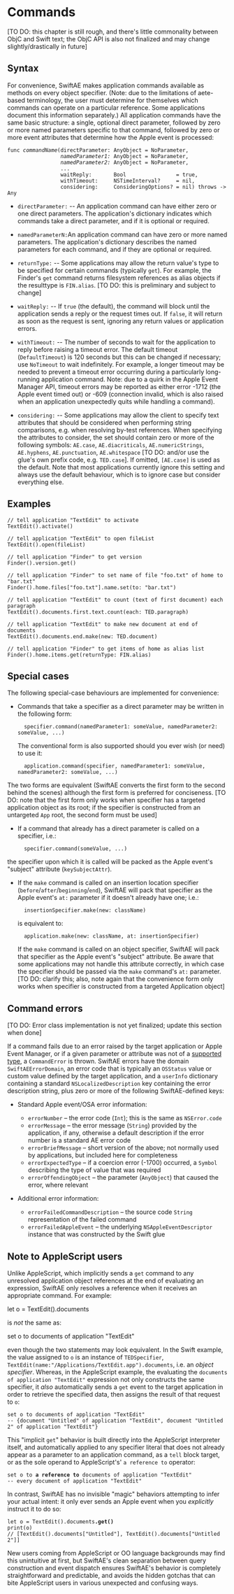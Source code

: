 # Commands

[TO DO: this chapter is still rough, and there's little commonality between ObjC and Swift text; the ObjC API is also not finalized and may change slightly/drastically in future]

## Syntax

For convenience, SwiftAE makes application commands available as methods on every object specifier. (Note: due to the limitations of aete-based terminology, the user must determine for themselves which commands can operate on a particular reference. Some applications document this information separately.) All application commands have the same basic structure: a single, optional direct parameter, followed by zero or more named parameters specific to that command, followed by zero or more event attributes that determine how the Apple event is processed:

<pre><code>func <var>commandName</var>(directParameter: AnyObject = NoParameter,
                 <var>namedParameter1:</var> AnyObject = NoParameter,
                 <var>namedParameter2:</var> AnyObject = NoParameter,
                 ...
                 waitReply:       Bool                = true,
                 withTimeout:     NSTimeInterval?     = nil,
                 considering:     ConsideringOptions? = nil) throws -> Any</code></pre>

* `directParameter:` -- An application command can have either zero or one direct parameters. The application's dictionary indicates which commands take a direct parameter, and if it is optional or required.

* `namedParameterN:`An application command can have zero or more named parameters. The application's dictionary describes the named parameters for each command, and if they are optional or required.

* `returnType:` -- Some applications may allow the return value's type to be specified for certain commands (typically `get`). For example, the Finder's `get` command returns filesystem references as alias objects if the resulttype is `FIN.alias`. [TO DO: this is preliminary and subject to change]

* `waitReply:` -- If `true` (the default), the command will block until the application sends a reply or the request times out. If `false`, it will return as soon as the request is sent, ignoring any return values or application errors.

* `withTimeout:` -- The number of seconds to wait for the application to reply before raising a timeout error. The default timeout (`DefaultTimeout`) is 120 seconds but this can be changed if necessary; use `NoTimeout` to wait indefinitely. For example, a longer timeout may be needed to prevent a timeout error occurring during a particularly long-running application command. Note: due to a quirk in the Apple Event Manager API, timeout errors may be reported as either error -1712 (the Apple event timed out) or -609 (connection invalid, which is also raised when an application unexpectedly quits while handling a command).

* `considering:` -- Some applications may allow the client to specify text attributes that should be considered when performing string comparisons, e.g. when resolving by-test references. When specifying the attributes to consider, the set should contain zero or more of the following symbols: `AE.case`, `AE.diacriticals`, `AE.numericStrings`, `AE.hyphens`, `AE.punctuation`, `AE.whitespace` [TO DO: and/or use the glue's own prefix code, e.g. `TED.case`]. If omitted, `[AE.case]` is used as the default. Note that most applications currently ignore this setting and always use the default behaviour, which is to ignore case but consider everything else.



## Examples

    // tell application "TextEdit" to activate
    TextEdit().activate()

    // tell application "TextEdit" to open fileList
    TextEdit().open(fileList)

    // tell application "Finder" to get version
    Finder().version.get()

    // tell application "Finder" to set name of file "foo.txt" of home to "bar.txt"
    Finder().home.files["foo.txt"].name.set(to: "bar.txt")

    // tell application "TextEdit" to count (text of first document) each paragraph
    TextEdit().documents.first.text.count(each: TED.paragraph)

    // tell application "TextEdit" to make new document at end of documents
    TextEdit().documents.end.make(new: TED.document)

    // tell application "Finder" to get items of home as alias list
    Finder().home.items.get(returnType: FIN.alias)



## Special cases

The following special-case behaviours are implemented for convenience:

* Commands that take a specifier as a direct parameter may be written in the following form:

        specifier.command(namedParameter1: someValue, namedParameter2: someValue, ...)

    The conventional form is also supported should you ever wish (or need) to use it:

        application.command(specifier, namedParameter1: someValue, namedParameter2: someValue, ...)

The two forms are equivalent (SwiftAE converts the first form to the second behind the scenes) although the first form is preferred for conciseness. [TO DO: note that the first form only works when specifier has a targeted application object as its root; if the specifier is constructed from an untargeted `App` root, the second form must be used]


* If a command that already has a direct parameter is called on a specifier, i.e.:

        specifier.command(someValue, ...)

the specifier upon which it is called will be packed as the Apple event's "subject" attribute (`keySubjectAttr`).


* If the `make` command is called on an insertion location specifier (`before`/`after`/`beginning`/`end`), SwiftAE will pack that specifier as the Apple event's `at:` parameter if it doesn't already have one; i.e.:

        insertionSpecifier.make(new: className)

   is equivalent to:

        application.make(new: className, at: insertionSpecifier)

   If the `make` command is called on an object specifier, SwiftAE will pack that specifier as the Apple event's "subject" attribute. Be aware that some applications may not handle this attribute correctly, in which case the specifier should be passed via the `make` command's `at:` parameter. [TO DO: clarify this; also, note again that the convenience form only works when specifier is constructed from a targeted Application object]


## Command errors

[TO DO: Error class implementation is not yet finalized; update this section when done]

If a command fails due to an error raised by the target application or Apple Event Manager, or if a given parameter or attribute was not of a [supported type](objc-ae-type-mappings.html), a `CommandError` is thrown. SwiftAE errors have the domain `SwiftAEErrorDomain`, an error code that is typically an `OSStatus` value or custom value defined by the target application, and a `userInfo` dictionary containing a standard `NSLocalizedDescription` key containing the error description string, plus zero or more of the following SwiftAE-defined keys:

* Standard Apple event/OSA error information:

  * `errorNumber` – the error code (`Int`); this is the same as `NSError.code`
  * `errorMessage` – the error message (`String`) provided by the application, if any, otherwise a default description if the error number is a standard AE error code
  * `errorBriefMessage` – short version of the above; not normally used by applications, but included here for completeness
  * `errorExpectedType` – if a coercion error (-1700) occurred, a `Symbol` describing the type of value that was required
  * `errorOffendingObject` – the parameter (`AnyObject`) that caused the error, where relevant

* Additional error information: 

  * `errorFailedCommandDescription` – the source code `String` representation of the failed command
  * `errorFailedAppleEvent` – the underlying `NSAppleEventDescriptor` instance that was constructed by the Swift glue


## Note to AppleScript users

Unlike AppleScript, which implicitly sends a `get` command to any unresolved application object references at the end of evaluating an expression, SwiftAE only resolves a reference when it receives an appropriate command. For example:

  let o = TextEdit().documents

is _not_ the same as:

  set o to documents of application "TextEdit"

even though the two statements may look equivalent. In the Swift example, the value assigned to `o` is an instance of `TEDSpecifier`, `TextEdit(name:"/Applications/TextEdit.app").documents`, i.e. an _object specifier_. Whereas, in the AppleScript example, the evaluating the `documents of application "TextEdit"` expression not only constructs the same specifier, it _also_ automatically sends a `get` event to the target application in order to retrieve the specified data, then assigns the result of that request to `o`:

<pre><code>set o to documents of application "TextEdit"
-- {document "Untitled" of application "TextEdit", document "Untitled 2" of application "TextEdit"}</code></pre>

This "implicit `get`" behavior is built directly into the AppleScript interpreter itself, and automatically applied to any specifier literal that does not already appear as a parameter to an application command, as a `tell` block target, or as the sole operand to AppleScript's' `a reference to` operator:

<pre><code>set o to <strong>a reference to</strong> documents of application "TextEdit"
-- every document of application "TextEdit"</code></pre>


In contrast, SwiftAE has no invisible "magic" behaviors attempting to infer your actual intent: it only ever sends an Apple event when you _explicitly_ instruct it to do so:

<pre><code>let o = TextEdit().documents<strong>.get()</strong>
print(o)
// [TextEdit().documents["Untitled"], TextEdit().documents["Untitled 2"]]</code></pre>

New users coming from AppleScript or OO language backgrounds may find this unintuitive at first, but SwiftAE's clean separation between query construction and event dispatch ensures SwiftAE's behavior is completely straightforward and predictable, and avoids the hidden gotchas that can bite AppleScript users in various unexpected and confusing ways.


